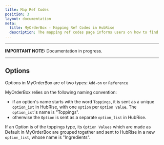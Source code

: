```yaml
---
title: Map Ref Codes
position: 3
layout: documentation
meta:
  title: MyOrderBox - Mapping Ref Codes in HubRise
  description: The mapping ref codes page informs users on how to find ref codes on MyOrderBox EPOS to map them on other apps in the context of an integration via HubRise.
---
```


---

**IMPORTANT NOTE:** Documentation in progress.

---

## Options

Options in MyOrderBox are of two types: `Add-on` or `Reference`

MyOrderBox relies on the following naming convention:

- if an option's name starts with the word `Toppings`, it is sent as a unique `option_ist` in HubRise, with one `option` per `Option Value`. The `option_ist`'s name is "Toppings".
- otherwise the `Option` is sent as a separate `option_list` in HubRise.

If an Option is of the toppings type, its `Option Values` which are made as Default in MyOrderBox are grouped together and sent to HubRise in a new `option_list`, whose name is "Ingredients".

